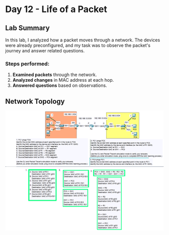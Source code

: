 # Day 12 - Life of a Packet  

## Lab Summary  
In this lab, I analyzed how a packet moves through a network. The devices were already preconfigured, and my task was to observe the packet's journey and answer related questions.  

### Steps performed:  
1. **Examined packets** through the network.  
2. **Analyzed changes** in MAC address at each hop.  
3. **Answered questions** based on observations.  

## Network Topology  
![Lab Topology and Questions](day12a.png)
![Answers](day12b.png)  